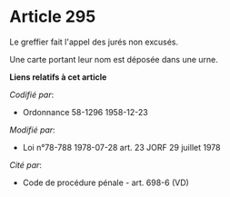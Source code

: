 # Article 295

Le greffier fait l'appel des jurés non excusés.

Une carte portant leur nom est déposée dans une urne.

**Liens relatifs à cet article**

_Codifié par_:

  - Ordonnance 58-1296 1958-12-23

_Modifié par_:

  - Loi n°78-788 1978-07-28 art. 23 JORF 29 juillet 1978

_Cité par_:

  - Code de procédure pénale - art. 698-6 (VD)
